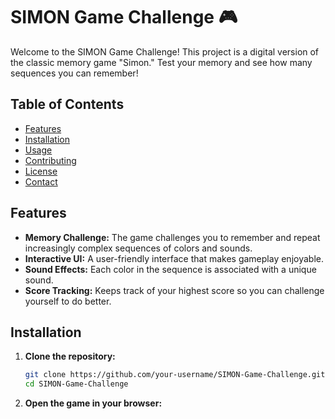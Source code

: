 # SIMON Game Challenge 🎮

Welcome to the SIMON Game Challenge! This project is a digital version of the classic memory game "Simon." Test your memory and see how many sequences you can remember!

## Table of Contents
- [Features](#features)
- [Installation](#installation)
- [Usage](#usage)
- [Contributing](#contributing)
- [License](#license)
- [Contact](#contact)

## Features
- **Memory Challenge:** The game challenges you to remember and repeat increasingly complex sequences of colors and sounds.
- **Interactive UI:** A user-friendly interface that makes gameplay enjoyable.
- **Sound Effects:** Each color in the sequence is associated with a unique sound.
- **Score Tracking:** Keeps track of your highest score so you can challenge yourself to do better.

## Installation

1. **Clone the repository:**

   ```bash
   git clone https://github.com/your-username/SIMON-Game-Challenge.git
   cd SIMON-Game-Challenge
2. **Open the game in your browser:**

